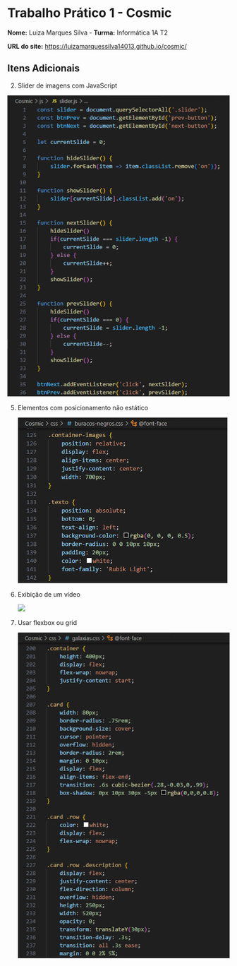 # Trabalho Prático 1 - Cosmic

**Nome:** Luiza Marques Silva - **Turma:** Informática 1A T2

**URL do site:** https://luizamarquessilva14013.github.io/cosmic/

## Itens Adicionais

2. Slider de imagens com JavaScript

  ![](itens-opicionais/slider-js.png)

5. Elementos com posicionamento não estático

   ![](itens-opicionais/position.png)

6. Exibição de um vídeo

   ![](itens-opicionais/video.png)

9. Usar flexbox ou grid

   ![](itens-opicionais/flexbox.png)
